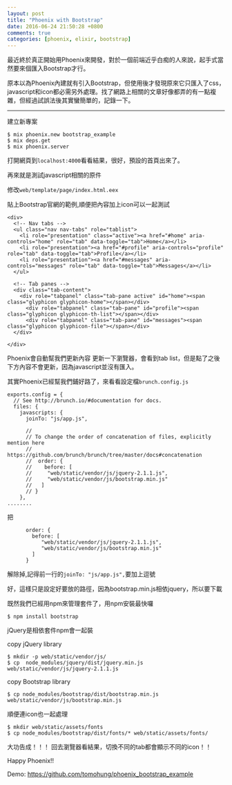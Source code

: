```yaml
---
layout: post
title: "Phoenix with Bootstrap"
date: 2016-06-24 21:50:28 +0800
comments: true
categories: [phoenix, elixir, bootstrap]
---
```


最近終於真正開始用Phoenix來開發，對於一個前端近乎白痴的人來說，起手式當然要來個匯入Bootstrap才行。

原本以為Phoenix內建就有引入Bootstrap，但使用後才發現原來它只匯入了css，javascript和icon都必需另外處理。找了網路上相關的文章好像都弄的有一點複雜，但經過試誤法後其實蠻簡單的，記錄一下。

--------

建立新專案

```
$ mix phoenix.new bootstrap_example
$ mix deps.get
$ mix phoenix.server
```
打開網頁到`localhost:4000`看看結果，很好，預設的首頁出來了。

再來就是測試javascript相關的原件

修改`web/template/page/index.html.eex`

貼上Bootstrap官網的範例,順便把內容加上icon可以一起測試

```
<div>
  <!-- Nav tabs -->
  <ul class="nav nav-tabs" role="tablist">
    <li role="presentation" class="active"><a href="#home" aria-controls="home" role="tab" data-toggle="tab">Home</a></li>
    <li role="presentation"><a href="#profile" aria-controls="profile" role="tab" data-toggle="tab">Profile</a></li>
    <li role="presentation"><a href="#messages" aria-controls="messages" role="tab" data-toggle="tab">Messages</a></li>
  </ul>

  <!-- Tab panes -->
  <div class="tab-content">
    <div role="tabpanel" class="tab-pane active" id="home"><span class="glyphicon glyphicon-home"></span></div>
      <div role="tabpanel" class="tab-pane" id="profile"><span class="glyphicon glyphicon-th-list"></span></div>
      <div role="tabpanel" class="tab-pane" id="messages"><span class="glyphicon glyphicon-file"></span></div>
  </div>

</div>

```

Phoenix會自動幫我們更新內容
更新一下瀏覽器，會看到tab list，但是點了之後下方內容不會更新，因為javascript並沒有匯入。

其實Phoenix已經幫我們鋪好路了，來看看設定檔`brunch.config.js`

```
exports.config = {
  // See http://brunch.io/#documentation for docs.
  files: {
    javascripts: {
      joinTo: "js/app.js",

      //
      // To change the order of concatenation of files, explicitly mention here
      // https://github.com/brunch/brunch/tree/master/docs#concatenation
      //  order: {
      //    before: [
      //     "web/static/vendor/js/jquery-2.1.1.js",
      //     "web/static/vendor/js/bootstrap.min.js"
      //   ]
      // }
    },
........
```

把

```
      order: {
        before: [
           "web/static/vendor/js/jquery-2.1.1.js",
           "web/static/vendor/js/bootstrap.min.js"
        ]
      }
```
解除掉,記得前一行的`joinTo: "js/app.js",`要加上逗號

好，這樣只是設定好要放的路徑，因為bootstrap.min.js相依jquery，所以要下載

既然我們已經用npm來管理套件了，用npm安裝最快囉

```
$ npm install bootstrap
```

jQuery是相依套件npm會一起裝

copy jQuery library

```
$ mkdir -p web/static/vendor/js/
$ cp  node_modules/jquery/dist/jquery.min.js web/static/vendor/js/jquery-2.1.1.js
```

copy Bootstrap library

```
$ cp node_modules/bootstrap/dist/bootstrap.min.js web/static/vendor/js/bootstrap.min.js
```

順便連icon也一起處理

```
$ mkdir web/static/assets/fonts
$ cp node_modules/bootstrap/dist/fonts/* web/static/assets/fonts/
```

大功告成！！！
回去瀏覽器看結果，切換不同的tab都會顯示不同的icon！！

Happy Phoenix!!

Demo: https://github.com/tomohung/phoenix_bootstrap_example
